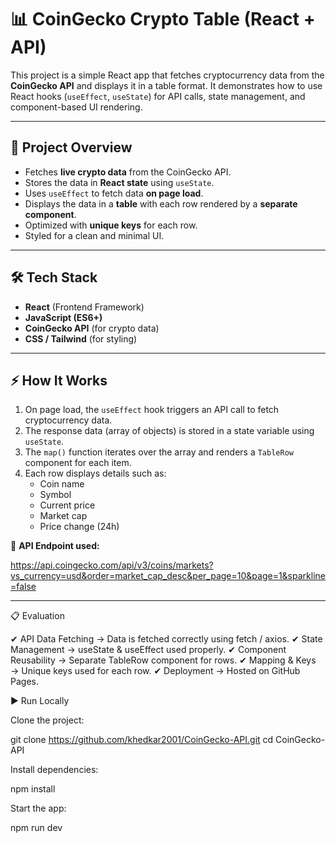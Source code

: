 # 📊 CoinGecko Crypto Table (React + API)

This project is a simple React app that fetches cryptocurrency data from the **CoinGecko API** and displays it in a table format. It demonstrates how to use React hooks (`useEffect`, `useState`) for API calls, state management, and component-based UI rendering.

---

## 🚀 Project Overview

- Fetches **live crypto data** from the CoinGecko API.  
- Stores the data in **React state** using `useState`.  
- Uses `useEffect` to fetch data **on page load**.  
- Displays the data in a **table** with each row rendered by a **separate component**.  
- Optimized with **unique keys** for each row.  
- Styled for a clean and minimal UI.

---

## 🛠️ Tech Stack

- **React** (Frontend Framework)  
- **JavaScript (ES6+)**  
- **CoinGecko API** (for crypto data)  
- **CSS / Tailwind** (for styling)


---

## ⚡ How It Works

1. On page load, the `useEffect` hook triggers an API call to fetch cryptocurrency data.  
2. The response data (array of objects) is stored in a state variable using `useState`.  
3. The `map()` function iterates over the array and renders a `TableRow` component for each item.  
4. Each row displays details such as:
   - Coin name  
   - Symbol  
   - Current price  
   - Market cap  
   - Price change (24h)  

🔗 **API Endpoint used:**  

https://api.coingecko.com/api/v3/coins/markets?vs_currency=usd&order=market_cap_desc&per_page=10&page=1&sparkline=false

----

📋 Evaluation 

✔ API Data Fetching → Data is fetched correctly using fetch / axios.
✔ State Management → useState & useEffect used properly.
✔ Component Reusability → Separate TableRow component for rows.
✔ Mapping & Keys → Unique keys used for each row.
✔ Deployment → Hosted on GitHub Pages.

▶️ Run Locally

Clone the project:

git clone https://github.com/khedkar2001/CoinGecko-API.git
cd CoinGecko-API


Install dependencies:

npm install


Start the app:

npm run dev

